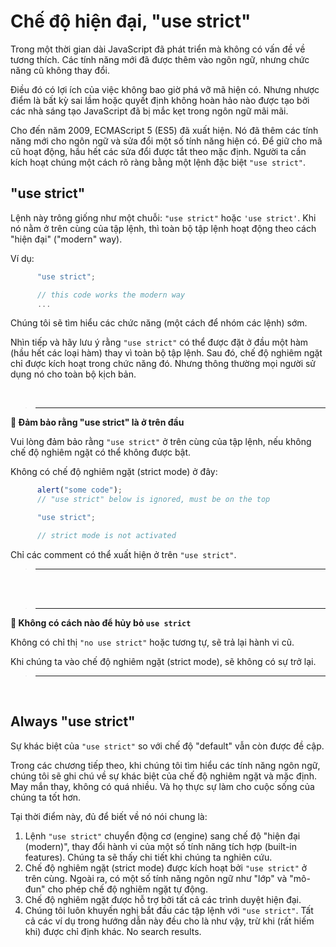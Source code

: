 # Chế độ hiện đại, "use strict"

Trong một thời gian dài JavaScript đã phát triển mà không có vấn đề về tương thích. Các tính năng mới đã được thêm vào ngôn ngữ, nhưng chức năng cũ không thay đổi.

Điều đó có lợi ích của việc không bao giờ phá vỡ mã hiện có. Nhưng nhược điểm là bất kỳ sai lầm hoặc quyết định không hoàn hảo nào được tạo bởi các nhà sáng tạo JavaScript đã bị mắc kẹt trong ngôn ngữ mãi mãi.

Cho đến năm 2009, ECMAScript 5 (ES5) đã xuất hiện. Nó đã thêm các tính năng mới cho ngôn ngữ và sửa đổi một số tính năng hiện có. Để giữ cho mã cũ hoạt động, hầu hết các sửa đổi được tắt theo mặc định. Người ta cần kích hoạt chúng một cách rõ ràng bằng một lệnh đặc biệt `"use strict"`.

## "use strict"

Lệnh này trông giống như một chuỗi: `"use strict"` hoặc `'use strict'`. Khi nó nằm ở trên cùng của tập lệnh, thì toàn bộ tập lệnh hoạt động theo cách "hiện đại" ("modern" way).

Ví dụ:

```js
      "use strict";

      // this code works the modern way
      ...
```

Chúng tôi sẽ tìm hiểu các chức năng (một cách để nhóm các lệnh) sớm.

Nhìn tiếp và hãy lưu ý rằng `"use strict"` có thể được đặt ở đầu một hàm (hầu hết các loại hàm) thay vì toàn bộ tập lệnh. Sau đó, chế độ nghiêm ngặt chỉ được kích hoạt trong chức năng đó. Nhưng thông thường mọi người sử dụng nó cho toàn bộ kịch bản.

<br>

> ---

**📌  Đảm bảo rằng "use strict" là ở trên đầu**

Vui lòng đảm bảo rằng `"use strict"` ở trên cùng của tập lệnh, nếu không chế độ nghiêm ngặt có thể không được bật.

Không có chế độ nghiêm ngặt (strict mode) ở đây:

```js
      alert("some code");
      // "use strict" below is ignored, must be on the top

      "use strict";

      // strict mode is not activated
```

Chỉ các comment có thể xuất hiện ở trên `"use strict"`.

> ---

<br>
<br>

> ---

**📌 Không có cách nào để hủy bỏ `use strict`**

Không có chỉ thị `"no use strict"` hoặc tương tự, sẽ trả lại hành vi cũ.

Khi chúng ta vào chế độ nghiêm ngặt (strict mode), sẽ không có sự trở lại.

> ---

<br>

## Always "use strict"

Sự khác biệt của `"use strict"` so với chế độ "default" vẫn còn được đề cập.

Trong các chương tiếp theo, khi chúng tôi tìm hiểu các tính năng ngôn ngữ, chúng tôi sẽ ghi chú về sự khác biệt của chế độ nghiêm ngặt và mặc định. May mắn thay, không có quá nhiều. Và họ thực sự làm cho cuộc sống của chúng ta tốt hơn.

Tại thời điểm này, đủ để biết về nó nói chung là:

1. Lệnh `"use strict"` chuyển động cơ (engine) sang chế độ "hiện đại (modern)", thay đổi hành vi của một số tính năng tích hợp (built-in features). Chúng ta sẽ thấy chi tiết khi chúng ta nghiên cứu.
2. Chế độ nghiêm ngặt (strict mode) được kích hoạt bởi `"use strict"` ở trên cùng. Ngoài ra, có một số tính năng ngôn ngữ như "lớp" và "mô-đun" cho phép chế độ nghiêm ngặt tự động.
3. Chế độ nghiêm ngặt được hỗ trợ bởi tất cả các trình duyệt hiện đại.
4. Chúng tôi luôn khuyến nghị bắt đầu các tập lệnh với `"use strict"`. Tất cả các ví dụ trong hướng dẫn này đều cho là như vậy, trừ khi (rất hiếm khi) được chỉ định khác.
No search results.
